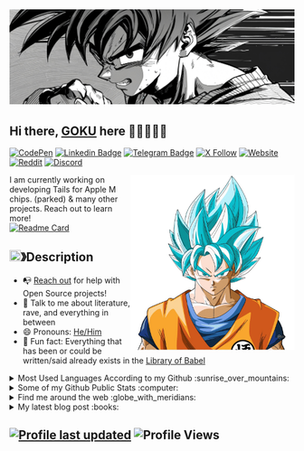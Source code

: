 ## <a href="https://ultrainstinct0x.github.io"><img src="https://github.com/ultrainstinct0x/ultrainstinct0x/blob/main/etc/header.jpg?raw=true"/></a>

## Hi there, [GOKU](https://ultrainstinct0x.github.io) here 👋🏼👨🏻🌈

<!-- [![Gmail Badge](https://img.shields.io/badge/-ultrainstinct0x@gmail.com-c14438?style=flat&logo=Gmail&logoColor=white)](mailto:ultrainstinct0x@gmail.com "Connect via Email") -->
[![CodePen](https://img.shields.io/badge/CodePen-Profile-blue?logo=codepen)](https://codepen.io/ultrainstinct0x)
[![Linkedin Badge](https://img.shields.io/badge/-Gokhan%20Guney-0072b1?style=flat&logo=Linkedin&logoColor=white)](https://www.linkedin.com/in/gokhansarapevi/ "Connect on LinkedIn")
[![Telegram Badge](https://img.shields.io/badge/-@dball_goku-0088CC?style=flat&logo=Telegram&logoColor=white)](https://t.me/dball_goku "Contact on Telegram")
[![X Follow](https://img.shields.io/twitter/follow/0xultrainstinct?style=flat&logo=X&logoColor=white&color=%2300000)](https://twitter.com/intent/follow?screen_name=0xultrainstinct "Follow on Twitter")
[![Website](https://img.shields.io/website-up-down-green-red/http/shields.io.svg)](https://ultrainstinct0x.github.io)
[![Reddit](https://img.shields.io/badge/Reddit-FF4500?logo=reddit&logoColor=white)](https://www.reddit.com/user/ultrainstinct0x) 
[![Discord](https://img.shields.io/badge/Discord-%235865F2.svg?&logo=discord&logoColor=white)](https://discord.gg/TKrvYJjHHw)

<a href="https://ultrainstinct0x.github.io"><img src="https://github.com/UltraInstinct0x/ultraInstinct0x/blob/main/etc/Goku%20Dragon.png?raw=true" align="right" height="310" /></a>

I am currently working on developing Tails for Apple M chips. (parked) & many other projects. Reach out to learn more! 
<br>
[![Readme Card](https://github-readme-stats.vercel.app/api/pin/?username=ultrainstinct0x&repo=Claude-AI-Prompt-Protocol&theme=tokyonight)](https://github.com/ultrainstinct0x/Claude-AI-Prompt-Protocol)
<br>
## <img src="https://cdn.discordapp.com/emojis/859424401186095114.png" width="20px" height="20px">》Description 

- 📭 [Reach out](#hi-there-GOKU-here-) for help with Open Source projects!
- 💬 Talk to me about literature, rave, and everything in between
- 😄 Pronouns: [He/Him](https://www.mypronouns.org/he-him)
- 👾 Fun fact: Everything that has been or could be written/said already exists in the [Library of Babel](https://libraryofbabel.info/)

<details>
  <summary>Most Used Languages According to my Github :sunrise_over_mountains: </summary>
  
  <a href="https://ultrainstinct0x.github.io"><img src="https://github.com/ultrainstinct0x/ultrainstinct0x/blob/main/etc/Goku%20Green.png?raw=true" align="right" height="290" /></a>
  
  ![Top Languages](https://github-readme-stats-git-masterrstaa-rickstaa.vercel.app/api/top-langs/?username=gokhansarapevi)
  ----
</details>

<details>
  <summary>Some of my Github Public Stats :computer:</summary>
  
  <a href="https://ultrainstinct0x.github.io"><img src="https://github.com/ultrainstinct0x/ultrainstinct0x/blob/main/etc/goku-super-saiyan.png?raw=true" align="right" height="290" /></a>
  <br /> 
  [![My Github Stats](https://github-readme-stats-git-masterrstaa-rickstaa.vercel.app/api?username=gokhansarapevi&show_icons=true&title_color=fff&icon_color=79ff97&text_color=9f9f9f&bg_color=151515)](https://github.com/gokhansarapevi)
  
</details>

<details>
  <a href="https://ultrainstinct0x.github.io"><img src="https://github.com/ultrainstinct0x/ultrainstinct0x/blob/main/etc/Goku-preview.png?raw=true" align="right" height="290" /></a>
  <br /> 
  <summary>Find me around the web :globe_with_meridians:</summary>
 <br /> 
  
[![DEV Badge](https://img.shields.io/badge/-gokhanguney-0A0A0A?style=flat&logo=dev.to&logoColor=white)](https://dev.to/gokhansarapevi)
[![StackOverflow Badge](https://img.shields.io/badge/-gokhanguney-FE7A16?style=flat&logo=Stack%20Overflow&logoColor=white&)](https://stackoverflow.com/users/20094769/g%c3%b6khan-g%c3%bcney?tab=profile)
[![Instagram Badge](https://img.shields.io/badge/-Instagram-C13584?style=flat&logo=Instagram&logoColor=white)](https://www.instagram.com/gokhansarapevi/ "Follow on Instagram")
[![Reddit Badge](https://img.shields.io/badge/-u/gokhansarapevi-FF4500?style=flat&logo=Reddit&logoColor=white)](https://www.reddit.com/user/gokhansarapevi/ "Find on Reddit")

</details>

<details>
  <summary>My latest blog post :books:</summary>
<br /> 
  
[![Gokhan Guney Medium](https://github-readme-medium.vercel.app/?username=gokhanguney)](https://medium.com/@gokhanguney)

</details>


[![Profile last updated](https://img.shields.io/github/last-commit/gokhansarapevi/gokhansarapevi/main?label=Last%20updated&style=flat)](https://github.com/gokhansarapevi/gokhansarapevi/commits)
![Profile Views](https://komarev.com/ghpvc/?username=gokhansarapevi&color=blue)
----
